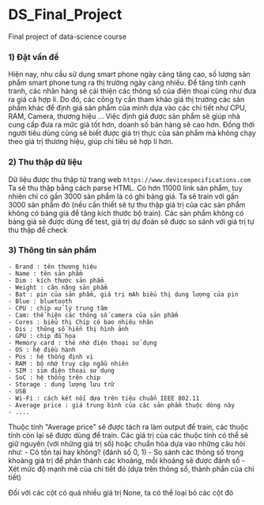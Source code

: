 # DS_Final_Project

Final project of data-science course

### 1) Đặt vấn đề
Hiện nay, nhu cầu sử dụng smart phone ngày càng tăng cao, số lượng sản phẩm smart phone tung ra thị trường ngày càng nhiều. Để tăng tính cạnh tranh, các nhãn hàng sẽ cải thiện các thông số của điện thoại cũng như đưa ra giá cả hợp lí. 
Do đó, các công ty cần tham khảo giá thị trường các sản phẩm khác để định giá sản phẩm của mình dựa vào các chi tiết như CPU, RAM, Camera, thương hiệu ... 
Việc định giá được sản phẩm sẽ giúp nhà cung cấp đưa ra mức giá tốt hơn, doanh số bán hàng sẽ cao hơn. Đồng thời người tiêu dùng cũng sẽ biết được giá trị thực của sản phẩm mà không chạy theo giá trị thương hiệu, giúp chi tiêu sẽ hợp lí hơn.

### 2) Thu thập dữ liệu
Dữ liệu được thu thập từ trang web `https://www.devicespecifications.com`
Ta sẽ thu thập bằng cách parse HTML.
Có hơn 11000 link sản phẩm, tuy nhiên chỉ có gần 3000 sản phẩm là có ghi bảng giá.
Ta sẽ train với gần 3000 sản phẩm đó (nếu cần thiết sẽ tự thu thập giá trị của các sản phẩm không có bảng giá để tăng kích thước bộ train). Các sản phẩm không có bảng giá sẽ được dùng để test, giá trị dự đoán sẽ được so sánh với giá trị tự thu thập để check

### 3) Thông tin sản phẩm
    - Brand : tên thương hiệu
    - Name : tên sản phẩm
    - Dim : kích thước sản phẩm
    - Weight : cân nặng sản phẩm
    - Bat : pin của sản phẩm, giá trị mAh biểu thị dung lượng của pin
    - Blue : bluetooth
    - CPU : chip xử lý trung tâm
    - Cam: thể hiện các thông số camera của sản phẩm
    - Cores : biểu thị Chip có bao nhiêu nhân
    - Dis : thông số hiển thị hình ảnh
    - GPU : chip đồ họa
    - Memory card : thẻ nhớ điện thoại sử dụng
    - OS : hệ điều hành 
    - Pos : hệ thống định vị
    - RAM : bộ nhớ truy cập ngẫu nhiên
    - SIM : sim điện thoại sử dụng
    - SoC : hệ thống trên chip
    - Storage : dung lượng lưu trữ 
    - USB 
    - Wi-Fi : cách kết nối dựa trên tiêu chuẩn IEEE 802.11
    - Average price : giá trung bình của các sản phẩm thuộc dòng này
    - ....
 
 Thuộc tính "Average price" sẽ được tách ra làm output để train, các thuộc tính còn lại sẽ được dùng để train.
 Các giá trị của các thuộc tính có thể sẽ giữ nguyên (với những giá trị số) hoặc chuẩn hóa dựa vào những câu hỏi như:
    - Có tồn tại hay không? (đánh số 0, 1)
    - So sánh các thông số trong khoảng giá trị để phân thành các khoảng, mỗi khoảng sẽ được đánh số
    - Xét mức độ mạnh mẽ của chi tiết đó (dựa trên thông số, thành phần của chi tiết)
    
 Đối với các cột có quá nhiều giá trị None, ta có thể loại bỏ các cột đó
